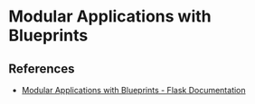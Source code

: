 # Modular Applications with Blueprints

## References

- [Modular Applications with Blueprints - Flask Documentation](https://flask.palletsprojects.com/en/stable/blueprints/)
